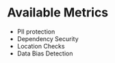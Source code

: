  <!-- Add a list of sample available metrics -->

# Available Metrics

- PII protection
- Dependency Security
- Location Checks
- Data Bias Detection
